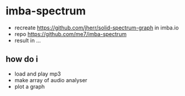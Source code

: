 # imba-spectrum
- recreate https://github.com/jherr/solid-spectrum-graph in imba.io
- repo https://github.com/me7/imba-spectrum
- result in ...

## how do i
- load and play mp3
- make array of audio analyser
- plot a graph